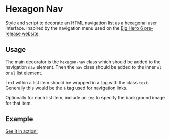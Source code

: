 # Hexagon Nav

Style and script to decorate an HTML navigation list as a hexagonal user interface. Inspired by the navigation menu used on the [Big Hero 6 pre-release website](http://watsondg.com/dev_public/big-hero-6/).

## Usage

The main decorator is the `hexagon-nav` class which should be added to the navigation `nav` element. Then the `nav` class should be added to the inner `ol` or `ul` list element.

Text within a list item should be wrapped in a tag with the class `text`. Generally this would be the `a` tag used for navigation links.

Optionally for each list item, include an `img` to specify the background image for that item.

## Example

[See it in action!](https://soandrew.github.io/hexagon-nav)
